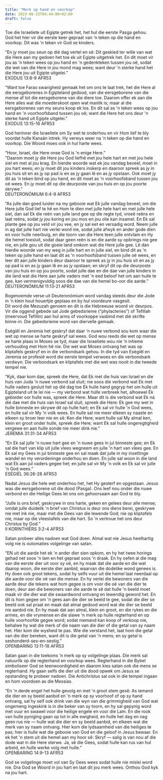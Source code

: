 ```yaml
---
title: "Merk op hand en voorkop"
date: 2023-06-25T04:44:00+02:00
draft: false
---
```

<html>
 <head></head>
 <body>
  <p>Toe die Israeliete uit Egipte getrek het, het hul die eerste Pasga gehou.&nbsp;<br>God het hier vir die eerste keer gepraat van ‘n teken op die hand en voorkop. Dit was ‘n teken vir God se kinders.</p>
  <p>“En jy moet jou seun op dié dag vertel en sê: Dit geskied ter wille van wat die Here aan my gedoen het toe ek uit Egipte uitgetrek het. En dit moet vir jou as 'n teken wees op jou hand en 'n gedenkteken tussen jou oë, sodat die wet van die Here in jou mond mag wees; want deur 'n sterke hand het die Here jou uit Egipte uitgelei.”<br>EXODUS 13:8-9 AFR53</p>
  <p>“Want toe Farao swarigheid gemaak het om ons te laat trek, het die Here al die eersgeborenes in Egipteland gedood, van die eersgeborene van die mense af tot die eersgeborene van die diere toe. Daarom offer ek aan die Here alles wat die moederskoot open wat manlik is; maar al die eersgeborenes van my seuns koop ek los. En dit sal as 'n teken wees op jou hand en 'n voorhoofsband tussen jou oë; want die Here het ons deur 'n sterke hand uit Egipte uitgelei.”<br>EXODUS 13:15-16 AFR53</p>
  <p>God herinner die Israeliete om Sy wet te onderhou en vir Hom lief te bly voordat hulle Kanaän intrek. Hy verwys weer na ‘n teken op die hand en voorkop. Die Woord moes ook in hul harte wees.</p>
  <p>“Hoor, Israel, die Here onse God is 'n enige Here.”<br>“Daarom moet jy die Here jou God liefhê met jou hele hart en met jou hele siel en met al jou krag. En hierdie woorde wat ek jou vandag beveel, moet in jou hart wees; en jy moet dit jou kinders inskerp en daaroor spreek as jy in jou huis sit en as jy op pad is en as jy gaan lê en as jy opstaan. Ook moet jy dit as 'n teken bind op jou hand, en dit moet as 'n voorhoofsband tussen jou oë wees. En jy moet dit op die deurposte van jou huis en op jou poorte skrywe.”<br>DEUTERONÓMIUM 6:4-9 AFR53</p>
  <p>“As julle dan goed luister na my gebooie wat Ek julle vandag beveel, om die Here julle God lief te hê en Hom te dien met julle hele hart en met julle hele siel, dan sal Ek die reën van julle land gee op die regte tyd, vroeë reëns en laat reëns, sodat jy jou koring en jou mos en jou olie kan insamel. En Ek sal plante gee op jou veld vir jou vee, en jy sal eet en versadig word. Neem julle in ag dat julle hart nie verlei word nie, sodat julle afwyk en ander gode dien en voor hulle neerbuig, en die toorn van die Here teen julle ontvlam en Hy die hemel toesluit, sodat daar geen reën is en die aarde sy opbrings nie gee nie, en julle gou uit die goeie land omkom wat die Here julle gee. Lê dan hierdie woorde van my weg in julle hart en in julle siel, en bind dit as 'n teken op julle hand en laat dit as 'n voorhoofsband tussen julle oë wees, en leer dit aan julle kinders deur daaroor te spreek as jy in jou huis sit en as jy op pad is en as jy gaan lê en as jy opstaan; en skryf dit op die deurposte van jou huis en op jou poorte, sodat julle dae en die dae van julle kinders in die land wat die Here aan julle vaders met 'n eed beloof het om aan hulle te gee, kan vermenigvuldig soos die dae van die hemel bo-oor die aarde.”<br>DEUTERONÓMIUM 11:13-21 AFR53</p>
  <p>Bogenoemde verse uit Deuteronómium word vandag steeds deur die Jode in ‘n klein hout houertjie geplaas en by hul voordeure vasgesit.<br>Dit word die Mezuzah genoem en dit is die Hebreeuse woord vir deurpos. Vir die oggend gebede sal Jode gebedsrieme (“phylacteries”) of Tefillah (meervoud Tefillin) aan hul arms of voorkoppe vasbind met dié skrifte binne-in. Die gebedsrieme word van diervelle gemaak.</p>
  <p>Eségiël en Jeremia het geskryf dat daar ‘n nuwe verbond sou kom waar die wet op mense se harte geskryf sal wees. God wou reeds die wet op mense se harte plaas in Moses se tyd, maar die Israeliete wou nie ‘n intieme verhouding met Hom hê nie. Die wet wat Moses ontvang het was op kliptafels geskryf en in die verbondsark gehou. In die tyd van Eségiël en Jeremia se profesië word die eerste tempel verwoes en die verbondsark verdwyn. Die verbondsark en kliptafels met die wet was nooit in die tweede tempel nie.</p>
  <p>“Kyk, daar kom dae, spreek die Here, dat Ek met die huis van Israel en die huis van Juda 'n nuwe verbond sal sluit; nie soos die verbond wat Ek met hulle vaders gesluit het op dié dag toe Ek hulle hand gegryp het om hulle uit Egipteland uit te lei nie — my verbond wat húlle verbreek het, alhoewel Ék gebieder oor hulle was, spreek die Here. Maar dit is die verbond wat Ek ná dié dae met die huis van Israel sal sluit, spreek die Here: Ek gee my wet in hulle binneste en skrywe dit op hulle hart; en Ek sal vir hulle 'n God wees, en hulle sal vir My 'n volk wees. En hulle sal nie meer elkeen sy naaste en elkeen sy broer leer nie en sê: Ken die Here; want hulle sal My almal ken, klein en groot onder hulle, spreek die Here; want Ek sal hulle ongeregtigheid vergewe en aan hulle sonde nie meer dink nie.”<br>JEREMIA 31:31-34 AFR53</p>
  <p>“En Ek sal julle 'n nuwe hart gee en 'n nuwe gees in jul binneste gee; en Ek sal die hart van klip uit julle vlees wegneem en julle 'n hart van vlees gee. En Ek sal my Gees in jul binneste gee en sal maak dat julle in my insettinge wandel en my verordeninge onderhou en doen. En julle sal woon in die land wat Ek aan jul vaders gegee het; en julle sal vir My 'n volk en Ek sal vir julle 'n God wees.”<br>ESÉGIËL 36:26-28 AFR53</p>
  <p>Nadat Jesus die hele wet onderhou het, het Hy gesterf en opgestaan. Jesus was die eersgeborene uit die dood (Pasga). Ons leef nou onder die nuwe verbond en die Heilige Gees lei ons om gehoorsaam aan God te bly.</p>
  <p>“Julle is ons brief, geskrywe in ons harte, geken en gelees deur alle mense; omdat julle duidelik 'n brief van Christus is deur ons diens berei, geskrywe nie met ink nie, maar met die Gees van die lewende God; nie op kliptafels nie, maar op die vleestafels van die hart. So 'n vertroue het ons deur Christus by God.”<br>II KORINTHIËRS 3:2-4 AFR53</p>
  <p>Satan probeer alles nadoen wat God doen. Almal wat nie Jesus heelhartig volg nie is outomaties volgelinge van satan.</p>
  <p>“EN uit die aarde het ek 'n ander dier sien opkom, en hy het twee horings gehad net soos 'n lam en het gepraat soos 'n draak. En hy oefen al die mag van die eerste dier uit voor sy oë, en hy maak dat die aarde en die wat daarop woon, die eerste dier aanbid, waarvan die dodelike wond genees is. Hy doen ook groot tekens, sodat hy selfs vuur uit die hemel laat neerdaal op die aarde voor die oë van die mense. En hy verlei die bewoners van die aarde deur die tekens wat hom gegee is om voor die oë van die dier te doen, deur aan die bewoners van die aarde te sê dat hulle 'n beeld moet maak vir die dier wat die swaardwond ontvang en lewendig geword het. En dit is hom gegee om 'n gees aan die dier se beeld te gee, sodat die dier se beeld ook sal praat en maak dat almal gedood word wat die dier se beeld nie aanbid nie. En hy maak dat aan almal, klein en groot, en die rykes en die armes, en die vrymense en die slawe 'n merk op hulle regterhand en op hulle voorhoofde gegee word; sodat niemand kan koop of verkoop nie, behalwe hy wat die merk of die naam van die dier of die getal van sy naam het. Hier kom die wysheid te pas. Wie die verstand het, laat hom die getal van die dier bereken, want dit is die getal van 'n mens; en sy getal is seshonderd-ses-en-sestig.”<br>OPENBARING 13:11-18 AFR53</p>
  <p>Satan gaan in die toekoms ‘n merk op sy volgelinge plaas. Die merk sal natuurlik op die regterhand en voorkop wees. Regterhand in die Bybel simboliseer God se teenwoordigheid en daarom kies satan ook die mens se regterhand. Hy gaan selfs die dier uit die dood opwek om Jesus se opstanding te probeer nadoen. Die Antichristus sal ook in die tempel ingaan en hom voordoen as die Messias.</p>
  <p>“En 'n derde engel het hulle gevolg en met 'n groot stem gesê: As iemand die dier en sy beeld aanbid en 'n merk op sy voorhoof of op sy hand ontvang, sal hy self ook drink van die wyn van die grimmigheid van God wat ongemeng ingeskink is in die beker van sy toorn, en hy sal gepynig word met vuur en swawel voor die heilige engele en voor die Lam. En die rook van hulle pyniging gaan op tot in alle ewigheid, en hulle het dag en nag geen rus nie — hulle wat die dier en sy beeld aanbid, en elkeen wat die merk van sy naam ontvang. Hier kom die lydsaamheid van die heiliges te pas; hier is hulle wat die gebooie van God en die geloof in Jesus bewaar. En ek het 'n stem uit die hemel aan my hoor sê: Skryf — salig is van nou af die dode wat in die Here sterwe. Ja, sê die Gees, sodat hulle kan rus van hul arbeid, en hulle werke volg met hulle.”<br>OPENBARING 14:9-13 AFR53</p>
  <p>God se volgelinge moet vol van Sy Gees wees sodat hulle nie mislei word nie. Dra God se Woord in jou hart en laat dit jou merk wees. Onthou God kyk na jou hart.</p>
 </body>
</html>